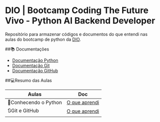 # DIO | Bootcamp Coding The Future Vivo - Python AI Backend Developer

Repositório para armazenar códigos e documentos do que entendi nas aulas do bootcamp de python da [DIO](https://web.dio.me/track/coding-future-vivo-python-ai-backend-developer).

##📚 Documentações
- [Documentação Python](https://wiki.python.org.br/DocumentacaoPython)
- [Documentação Git](https://git-scm.com/doc)
- [Documentação GitHub](https://docs.github.com/)

##💻Resumo das Aulas

| Aulas | Doc |
|-------|-----|
| 🐍Conhecendo o Python | [O que aprendi](https://github.com/Gabriel-Sena/bootcamp-python/tree/main/docs/Conhecendo%20o%20Python) |
| 🔃Git e GitHub | [O que aprendi](https://github.com/Gabriel-Sena/bootcamp-python/tree/main/docs/Git%20e%20GitHub) |
